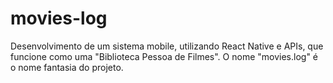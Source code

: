 # movies-log
Desenvolvimento de um sistema mobile, utilizando React Native e APIs, que funcione como uma "Biblioteca Pessoa de Filmes".
O nome "movies.log" é o nome fantasia do projeto.
